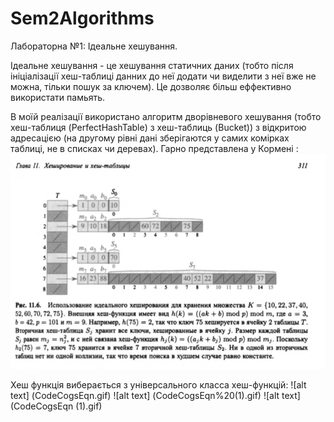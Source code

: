 # Sem2Algorithms

Лабораторна №1: Ідеальне хешування.

Ідеальне хешування - це хешування статичних даних (тобто після ініціалізації хеш-таблиці данних до неї додати чи виделити з неї вже не можна, тільки пошук за ключем).
Це дозволяє більш еффективно використати памьять.

В моїй реалізації використано алгоритм дворівневого хешування (тобто хеш-таблиця (PerfectHashTable) з хеш-таблиць (Bucket)) з відкритою адресацією (на другому рівні дані зберігаются у самих комірках таблиці, не в списках чи деревах). Гарно представлена у Кормені : 
![alt text](https://github.com/BBJayy/Sem2Algorithms/blob/Z%231/ReadmeImages/PerfectHashTableCormen.png)

Хеш функція виберається з універсального класса хеш-функцій: 
![alt text] (CodeCogsEqn.gif)
![alt text] (CodeCogsEqn%20(1).gif)
![alt text] (CodeCogsEqn (1).gif)

